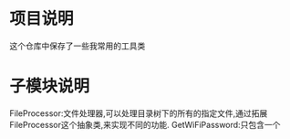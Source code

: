 # 项目说明
这个仓库中保存了一些我常用的工具类
# 子模块说明
FileProcessor:文件处理器,可以处理目录树下的所有的指定文件,通过拓展FileProcessor这个抽象类,来实现不同的功能.
GetWiFiPassword:只包含一个